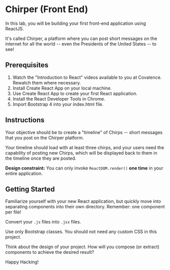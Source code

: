 # Chirper (Front End)
In this lab, you will be building your first front-end application using ReactJS.

It's called Chirper, a platform where you can post short messages on the internet for all the world -- even the Presidents of the United States -- to see!

## Prerequisites
1. Watch the "Introduction to React" videos available to you at Covalence. Rewatch them where necessary.
2. Install Create React App on your local machine.
3. Use Create React App to create your first React application.
4. Install the React Developer Tools in Chrome.
5. Import Bootstrap 4 into your index.html file.

## Instructions
Your objective should be to create a "timeline" of Chirps -- short messages that you post on the Chirper platform.

Your timeline should load with at least three chirps, and your users need the capability of posting new Chirps, which will be displayed back to them in the timeline once they are posted.

**Design constraint:** You can only invoke `ReactDOM.render()` **one time** in your entire application.

## Getting Started
Familiarize yourself with your new React application, but quickly move into separating components into their own directory.
Remember: one component per file!

Convert your `.js` files into `.jsx` files.

Use only Bootstrap classes. You should not need any custom CSS in this project.

Think about the design of your project. How will you compose (or extract) components to achieve the desired result?

Happy Hacking!